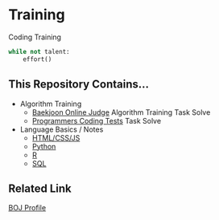 # Training
Coding Training
```python
while not talent:
    effort()
```

## This Repository Contains...
* Algorithm Training
  * [Baekjoon Online Judge](https://www.acmicpc.net/) Algorithm Training Task Solve  
  * [Programmers Coding Tests](https://programmers.co.kr/) Task Solve
* Language Basics / Notes
  * [HTML/CSS/JS](./note/lang/html_css_js)
  * [Python](./note/lang/python)
  * [R](./note/lang/r)
  * [SQL](./note/lang/sql.md)

## Related Link
[BOJ Profile](https://www.acmicpc.net/user/belline0124)  